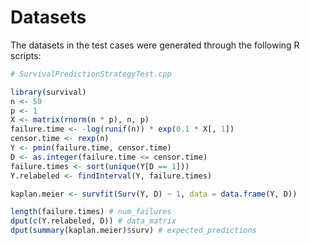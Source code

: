 # Datasets

The datasets in the test cases were generated through the following R scripts:


```R
# SurvivalPredictionStrategyTest.cpp

library(survival)
n <- 50
p <- 1
X <- matrix(rnorm(n * p), n, p)
failure.time <- -log(runif(n)) * exp(0.1 * X[, 1])
censor.time <- rexp(n)
Y <- pmin(failure.time, censor.time)
D <- as.integer(failure.time <= censor.time)
failure.times <- sort(unique(Y[D == 1]))
Y.relabeled <- findInterval(Y, failure.times)

kaplan.meier <- survfit(Surv(Y, D) ~ 1, data = data.frame(Y, D))

length(failure.times) # num_failures
dput(c(Y.relabeled, D)) # data_matrix
dput(summary(kaplan.meier)$surv) # expected_predictions
```
